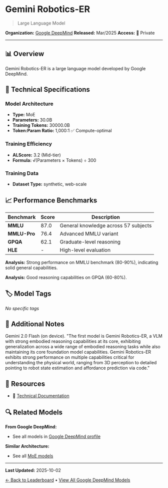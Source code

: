 # Gemini Robotics-ER

> Large Language Model

**Organization:** [Google DeepMind](../../labs/google-deepmind.md)
**Released:** Mar/2025
**Access:** 🔴 Private

---

## 📊 Overview

Gemini Robotics-ER is a large language model developed by Google DeepMind.

## 🔧 Technical Specifications

### Model Architecture
- **Type:** MoE
- **Parameters:** 30.0B
- **Training Tokens:** 30000.0B
- **Token:Param Ratio:** 1,000:1 ✅ Compute-optimal

### Training Efficiency
- **ALScore:** 3.2 (Mid-tier)
- **Formula:** √(Parameters × Tokens) ÷ 300

### Training Data
- **Dataset Type:** synthetic, web-scale

## 📈 Performance Benchmarks

| Benchmark | Score | Description |
|-----------|-------|-------------|
| **MMLU** | 87.0 | General knowledge across 57 subjects |
| **MMLU-Pro** | 76.4 | Advanced MMLU variant |
| **GPQA** | 62.1 | Graduate-level reasoning |
| **HLE** | - | High-level evaluation |

**Analysis:** Strong performance on MMLU benchmark (80-90%), indicating solid general capabilities.

**Analysis:** Good reasoning capabilities on GPQA (60-80%).

## 🏷️ Model Tags

_No specific tags_

## 📝 Additional Notes

Gemini 2.0 Flash (on device). "The first model is Gemini Robotics-ER, a VLM with strong embodied reasoning capabilities at its core, exhibiting generalization across a wide range of embodied reasoning tasks while also maintaining its core foundation model capabilities. Gemini Robotics-ER exhibits strong performance on multiple capabilities critical for understanding the physical world, ranging from 3D perception to detailed pointing to robot state estimation and affordance prediction via code."

## 🔗 Resources

- 📄 [Technical Documentation](https://storage.googleapis.com/deepmind-media/gemini-robotics/gemini_robotics_report.pdf)

## 🔍 Related Models

**From Google DeepMind:**
- See all models in [Google DeepMind profile](../../labs/google-deepmind.md)

**Similar Architecture:**
- See all [MoE models](../../architectures/moe.md)

---

**Last Updated:** 2025-10-02

[← Back to Leaderboard](../../README.md) • [View All Google DeepMind Models](../../labs/google-deepmind.md)
